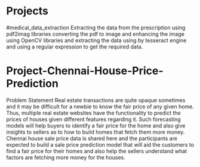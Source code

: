 # Projects

#medical_data_extraction
Extracting the data from the prescription using pdf2imag libraries converting the pdf to image and enhancing the image using OpenCV libraries and extracting the data using by tesseract engine and using a regular expression to get the required data.

# Project-Chennai-House-Price-Prediction
Problem Statement Real estate transactions are quite opaque sometimes and it may be difficult for a newbie to know the fair price of any given home. 
Thus, multiple real estate websites have the functionality to predict the prices of houses given different features regarding it. 
Such forecasting models will help buyers to identify a fair price for the home and also give insights to sellers as to how to build homes that fetch them more money. 
Chennai house sale price data is shared here and the participants are expected to build a sale price prediction model that will aid the customers to find a fair price 
for their homes and also help the sellers understand what factors are fetching more money for the houses.
